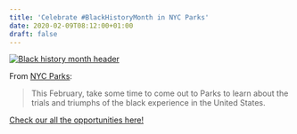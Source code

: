 ```yaml
---
title: 'Celebrate #BlackHistoryMonth in NYC Parks'
date: 2020-02-09T08:12:00+01:00
draft: false
---
```


[![Black history month header](https://cdn-blog.adafruit.com/uploads/2020/02/black-history-month-header.jpg "black-history-month-header.jpg")](https://www.nycgovparks.org/events/black_history_month)

From [NYC Parks](https://www.nycgovparks.org/events/black_history_month):

> This February, take some time to come out to Parks to learn about the trials and triumphs of the black experience in the United States.

[Check our all the opportunities here!](https://www.nycgovparks.org/events/black_history_month)